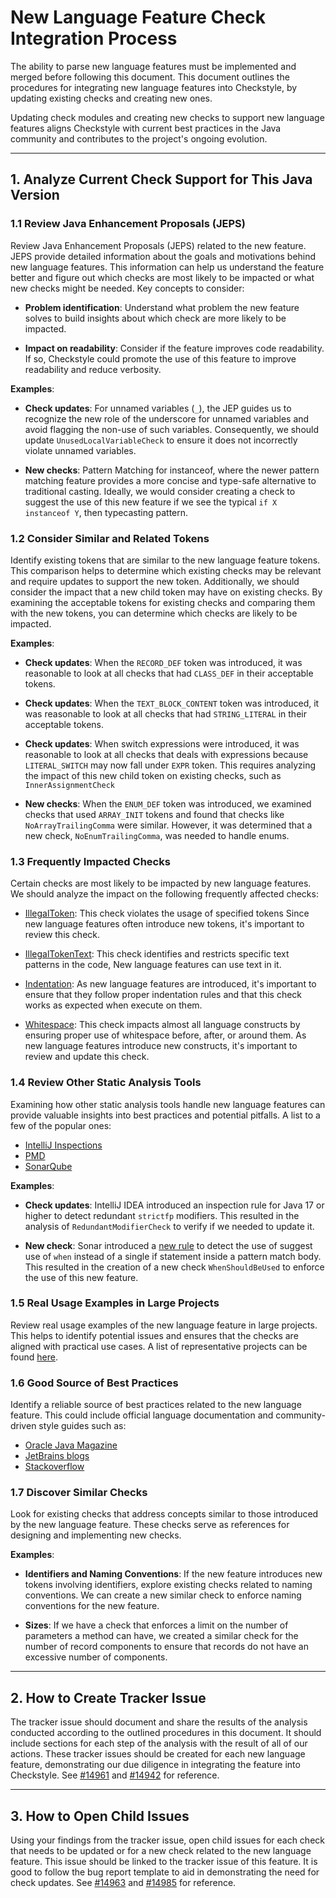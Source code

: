 # New Language Feature Check Integration Process

The ability to parse new language features must be implemented and
merged before following this document. This document outlines the procedures
for integrating new language features into Checkstyle,
by updating existing checks and creating new ones.

Updating check modules and creating new checks to support new language features aligns Checkstyle
with current best practices in the Java community and contributes to
the project's ongoing evolution.

---

## 1. Analyze Current Check Support for This Java Version

### 1.1 Review Java Enhancement Proposals (JEPS)

Review Java Enhancement Proposals (JEPS) related to the new feature.
JEPS provide detailed information about the goals
and motivations behind new language features.
This information can help us understand the feature better and figure out
which checks are most likely to be impacted or what new checks might be needed.
Key concepts to consider:

- **Problem identification**: Understand what problem the new feature solves to build
  insights about which check are more likely to be impacted.

- **Impact on readability**: Consider if the feature improves code readability. If so,
  Checkstyle could promote the use of this feature to improve readability and reduce verbosity.

**Examples**:

- **Check updates**:  For unnamed variables (`_`), the JEP guides us to recognize the new role of
  the underscore for unnamed variables and avoid flagging the non-use of such variables.
  Consequently, we should update `UnusedLocalVariableCheck` to ensure it does not
  incorrectly violate unnamed variables.

- **New checks**: Pattern Matching for instanceof, where the newer pattern matching feature provides
  a more concise and type-safe alternative to traditional casting.
  Ideally, we would consider creating a check
  to suggest the use of this new feature if we see the typical `if X instanceof Y`,
  then typecasting pattern.

### 1.2 Consider Similar and Related Tokens

Identify existing tokens that are similar to the new language feature tokens.
This comparison helps to determine which existing checks may be relevant
and require updates to support the new token. Additionally,
we should consider the impact that a new child token may have
on existing checks. By examining the acceptable tokens for existing checks and
comparing them with the new tokens, you can determine which checks are likely to be impacted.

**Examples**:

- **Check updates**: When the `RECORD_DEF` token was introduced,
 it was reasonable to look at all checks that had `CLASS_DEF` in their acceptable tokens.

- **Check updates**: When the `TEXT_BLOCK_CONTENT` token was introduced,
  it was reasonable to look at all checks that had `STRING_LITERAL` in their acceptable tokens.

- **Check updates**: When switch expressions were introduced, it was reasonable to look at all
  checks that deals with expressions because `LITERAL_SWITCH` may now fall under `EXPR` token.
  This requires analyzing the impact of this new child token on existing checks,
  such as `InnerAssignmentCheck`

- **New checks**: When the `ENUM_DEF` token was introduced,
  we examined checks that used `ARRAY_INIT` tokens and found that checks
  like `NoArrayTrailingComma` were similar. However, it was determined that a new check,
  `NoEnumTrailingComma`, was needed to handle enums.

### 1.3 Frequently Impacted Checks

Certain checks are most likely to be impacted by new language features.
We should analyze the impact on the following frequently affected checks:

- [IllegalToken](https://checkstyle.org/checks/coding/illegaltoken.html): This check violates the
  usage of specified tokens Since new language features often introduce new tokens,
  it's important to review this check.

- [IllegalTokenText](https://checkstyle.org/checks/coding/illegaltokentext.html):
  This check identifies and restricts specific text patterns in the code,
  New language features can use text in it.

- [Indentation](https://checkstyle.org/checks/misc/indentation.html#Indentation):
  As new language features are introduced, it's important to ensure that they
  follow proper indentation rules and that this check works as expected when execute on them.

- [Whitespace](https://checkstyle.org/checks/whitespace/index.html):
  This check impacts almost all language constructs by ensuring proper
  use of whitespace before, after, or around them. As new language features
  introduce new constructs, it's important to review and update this check.

### 1.4 Review Other Static Analysis Tools

Examining how other static analysis tools handle new language features
can provide valuable insights into best practices and potential pitfalls.
A list to a few of the popular ones:

- [IntelliJ Inspections](https://www.jetbrains.com/help/idea/code-inspection.html)
- [PMD](https://pmd.github.io/)
- [SonarQube](https://www.sonarqube.org/)

**Examples**:

- **Check updates**: IntelliJ IDEA introduced an inspection rule for Java 17 or higher to detect
  redundant `strictfp` modifiers. This resulted in the analysis of `RedundantModifierCheck`
  to verify if we needed to update it.

- **New check**: Sonar introduced a [new rule](https://rules.sonarsource.com/java/tag/java21/RSPEC-6916/)
  to detect the use of suggest use of `when` instead of a single if statement inside
  a pattern match body. This resulted in the creation
  of a new check `WhenShouldBeUsed` to enforce the use of this new feature.

### 1.5 Real Usage Examples in Large Projects

Review real usage examples of the new language feature in large projects.
This helps to identify potential issues and ensures that the checks
are aligned with practical use cases.
A list of representative projects can be found
[here](https://github.com/checkstyle/contribution/blob/master/checkstyle-tester/github-action-projects1.properties).

### 1.6 Good Source of Best Practices

Identify a reliable source of best practices related to the new language feature.
This could include official language documentation and community-driven style guides
such as:

- [Oracle Java Magazine](https://blogs.oracle.com/javamagazine/)
- [JetBrains blogs](https://blog.jetbrains.com/)
- [Stackoverflow](https://stackoverflow.com/)

### 1.7 Discover Similar Checks

Look for existing checks that address concepts
similar to those introduced by the new language feature.
These checks serve as references for designing and implementing new checks.

**Examples**:

- **Identifiers and Naming Conventions**: If the new feature introduces
  new tokens involving identifiers, explore existing checks related to naming conventions.
  We can create a new similar check to enforce naming conventions for the new feature.

- **Sizes**: If we have a check that enforces a limit on the number of parameters
  a method can have, we created a similar check for the number of record components
  to ensure that records do not have an excessive number of components.

---

## 2. How to Create Tracker Issue

The tracker issue should document and share the results of the analysis
conducted according to the outlined procedures in this document.
It should include sections for each step of the analysis with the result
of all of our actions. These tracker issues should be created for each
new language feature, demonstrating our due diligence
in integrating the feature into Checkstyle.
See [#14961](https://github.com/checkstyle/checkstyle/issues/14961) and
[#14942](https://github.com/checkstyle/checkstyle/issues/14942) for reference.

---

## 3. How to Open Child Issues

Using your findings from the tracker issue, open child issues for each check that needs
to be updated or for a new check related to the new language feature.
This issue should be linked to the tracker issue of this feature.
It is good to follow the bug report template to aid in demonstrating the need for check updates.
See [#14963](https://github.com/checkstyle/checkstyle/issues/14963) and
[#14985](https://github.com/checkstyle/checkstyle/issues/14985) for reference.
